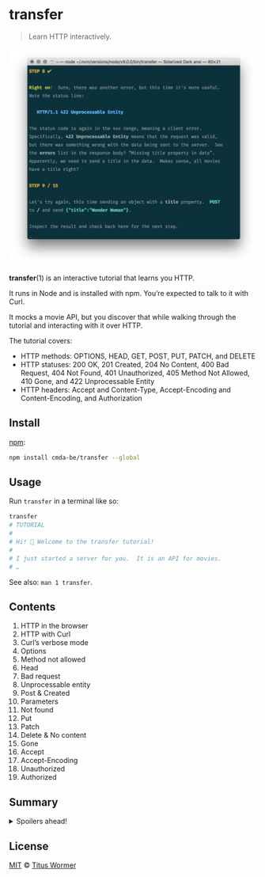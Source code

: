 # transfer

> Learn HTTP interactively.

![](screenshot.png)

**transfer**(1) is an interactive tutorial that learns you HTTP.

It runs in Node and is installed with npm.
You’re expected to talk to it with Curl.

It mocks a movie API, but you discover that while walking through the tutorial
and interacting with it over HTTP.

The tutorial covers:

*   HTTP methods: OPTIONS, HEAD, GET, POST, PUT, PATCH, and DELETE
*   HTTP statuses: 200 OK, 201 Created, 204 No Content, 400 Bad Request,
    404 Not Found, 401 Unauthorized, 405 Method Not Allowed, 410 Gone, and
    422 Unprocessable Entity
*   HTTP headers: Accept and Content-Type, Accept-Encoding and Content-Encoding,
    and Authorization

## Install

[npm][]:

```bash
npm install cmda-be/transfer --global
```

## Usage

Run `transfer` in a terminal like so:

```bash
transfer
# TUTORIAL
#
# Hi! 👋 Welcome to the transfer tutorial!
#
# I just started a server for you.  It is an API for movies.
# …
```

See also: `man 1 transfer`.

## Contents

1.   HTTP in the browser
1.   HTTP with Curl
1.   Curl’s verbose mode
1.   Options
1.   Method not allowed
1.   Head
1.   Bad request
1.   Unprocessable entity
1.   Post & Created
1.   Parameters
1.   Not found
1.   Put
1.   Patch
1.   Delete & No content
1.   Gone
1.   Accept
1.   Accept-Encoding
1.   Unauthorized
1.   Authorized

## Summary

<details>
<summary>Spoilers ahead!</summary>

###### HTTP in the browser

```sh
> GET / # Browser
< 200 OK
```

###### HTTP with Curl

```sh
> GET / # Curl
< 200 OK
```

###### Curl’s verbose mode

```sh
--verbose
```

###### Options

```sh
> OPTIONS /
< 200 OK
```

###### Method not allowed

```sh
> DELETE /
< 405 Method Not Allowed
```

###### Head

```sh
> HEAD /
< 200 OK
```

###### Bad request

```sh
> POST /
< 400 Bad Request
```

###### Unprocessable entity

```sh
> POST /
>
> {}
< 422 Unprocessable Entity
```

###### Post & Created

```sh
> POST /
>
> {"title":"Wonder Woman"}
< 201 Created
```

###### Parameters

```sh
> OPTIONS /wonder-woman
< 200 OK
```

###### Not found

```sh
> HEAD /nonexistent-movie
< 404 Not Found
```

###### Put

```sh
> PUT /wonder-woman
>
> {"title":"Wonder Woman","plot":"Diana fights a war"}
< 200 OK
```

###### Patch

```sh
> PATCH /wonder-woman
>
> {"description":"Diana leaves home to fight a war."}
< 200 OK
```

###### Delete & No content

```sh
> DELETE /wonder-woman
< 204 No Content
```

###### Gone

```sh
> GET /wonder-woman
< 410 Gone
```

###### Accept

```sh
> GET / --header 'Accept: application/xml'
< 200 OK
< Content-Type: application/xml
```

###### Accept-Encoding

```sh
> GET / --header 'Accept-Encoding: gzip'
< 200 OK
< Content-Type: gzip
```

###### Unauthorized

```sh
> DELETE /evil-dead
< 401 Unauthorized
```

###### Authorized

```sh
> DELETE /evil-dead --header 'Authentication: token 123'
< 204 No Content
```

</details>

## License

[MIT][] © [Titus Wormer][author]

[npm]: https://docs.npmjs.com/cli/install
[mit]: license
[author]: http://wooorm.com
